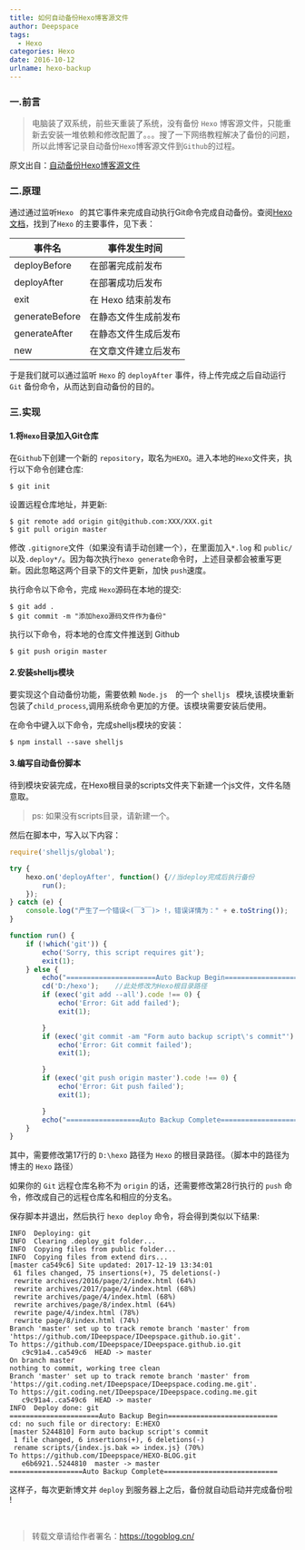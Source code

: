 ```yaml
---
title: 如何自动备份Hexo博客源文件
author: Deepspace
tags:
  - Hexo
categories: Hexo
date: 2016-10-12
urlname: hexo-backup
---
```


<!-- ## 如何自动备份Hexo博客源文件 -->

### 一.前言

> 电脑装了双系统，前些天重装了系统，没有备份 `Hexo` 博客源文件，只能重新去安装一堆依赖和修改配置了。。。搜了一下网络教程解决了备份的问题，所以此博客记录自动备份`Hexo`博客源文件到`Github`的过程。

原文出自：[自动备份Hexo博客源文件](http://notes.xiamo.tk/2015-07-06-%E8%87%AA%E5%8A%A8%E5%A4%87%E4%BB%BDHexo%E5%8D%9A%E5%AE%A2%E6%BA%90%E6%96%87%E4%BB%B6.html)

### 二.原理

通过通过监听`Hexo ` 的其它事件来完成自动执行Git命令完成自动备份。查阅[Hexo文档](https://hexo.io/zh-cn/api/events.html#deployBefore)，找到了`Hexo` 的主要事件，见下表：

| 事件名         | 事件发生时间         |
| -------------- | -------------------- |
| deployBefore   | 在部署完成前发布     |
| deployAfter    | 在部署成功后发布     |
| exit           | 在 Hexo 结束前发布   |
| generateBefore | 在静态文件生成前发布 |
| generateAfter  | 在静态文件生成后发布 |
| new            | 在文章文件建立后发布 |

于是我们就可以通过监听 `Hexo` 的 `deployAfter` 事件，待上传完成之后自动运行 `Git` 备份命令，从而达到自动备份的目的。
<!-- more -->
### 三.实现

#### 1.将`Hexo`目录加入Git仓库

在`Github`下创建一个新的 `repository`，取名为`HEXO`。进入本地的`Hexo`文件夹，执行以下命令创建仓库:

```shell
$ git init
```

设置远程仓库地址，并更新:

```shell
$ git remote add origin git@github.com:XXX/XXX.git
$ git pull origin master
```

修改 `.gitignore`文件（如果没有请手动创建一个），在里面加入`*.log` 和 `public/` 以及`.deploy*/`。因为每次执行`hexo generate`命令时，上述目录都会被重写更新。因此忽略这两个目录下的文件更新，加快 `push`速度。

执行命令以下命令，完成 `Hexo`源码在本地的提交:

```shell
$ git add .
$ git commit -m "添加hexo源码文件作为备份"
```

执行以下命令，将本地的仓库文件推送到 Github

```shell
$ git push origin master
```

#### 2.安装shelljs模块

要实现这个自动备份功能，需要依赖 `Node.js  `的一个 `shelljs ` 模块,该模块重新包装了`child_process`,调用系统命令更加的方便。该模块需要安装后使用。

在命令中键入以下命令，完成shelljs模块的安装：

```shell
$ npm install --save shelljs
```

#### 3.编写自动备份脚本

待到模块安装完成，在Hexo根目录的scripts文件夹下新建一个js文件，文件名随意取。

> ps: 如果没有scripts目录，请新建一个。

然后在脚本中，写入以下内容：

```javascript
require('shelljs/global');

try {
	hexo.on('deployAfter', function() {//当deploy完成后执行备份
		run();
	});
} catch (e) {
	console.log("产生了一个错误<(￣3￣)> !，错误详情为：" + e.toString());
}

function run() {
	if (!which('git')) {
		echo('Sorry, this script requires git');
		exit(1);
	} else {
		echo("======================Auto Backup Begin===========================");
		cd('D:/hexo');    //此处修改为Hexo根目录路径
		if (exec('git add --all').code !== 0) {
			echo('Error: Git add failed');
			exit(1);

		}
		if (exec('git commit -am "Form auto backup script\'s commit"').code !== 0) {
			echo('Error: Git commit failed');
			exit(1);

		}
		if (exec('git push origin master').code !== 0) {
			echo('Error: Git push failed');
			exit(1);

		}
		echo("==================Auto Backup Complete============================")
	}
}
```

其中，需要修改第17行的 `D:\hexo` 路径为 `Hexo` 的根目录路径。（脚本中的路径为博主的 `Hexo` 路径）

如果你的 `Git` 远程仓库名称不为 `origin` 的话，还需要修改第28行执行的 `push` 命令，修改成自己的远程仓库名和相应的分支名。

保存脚本并退出，然后执行 `hexo deploy` 命令，将会得到类似以下结果:

```shell
INFO  Deploying: git
INFO  Clearing .deploy_git folder...
INFO  Copying files from public folder...
INFO  Copying files from extend dirs...
[master ca549c6] Site updated: 2017-12-19 13:34:01
 61 files changed, 75 insertions(+), 75 deletions(-)
 rewrite archives/2016/page/2/index.html (64%)
 rewrite archives/2017/page/4/index.html (68%)
 rewrite archives/page/4/index.html (68%)
 rewrite archives/page/8/index.html (64%)
 rewrite page/4/index.html (78%)
 rewrite page/8/index.html (74%)
Branch 'master' set up to track remote branch 'master' from 'https://github.com/IDeepspace/IDeepspace.github.io.git'.
To https://github.com/IDeepspace/IDeepspace.github.io.git
   c9c91a4..ca549c6  HEAD -> master
On branch master
nothing to commit, working tree clean
Branch 'master' set up to track remote branch 'master' from 'https://git.coding.net/IDeepspace/IDeepspace.coding.me.git'.
To https://git.coding.net/IDeepspace/IDeepspace.coding.me.git
   c9c91a4..ca549c6  HEAD -> master
INFO  Deploy done: git
======================Auto Backup Begin===========================
cd: no such file or directory: E:HEXO
[master 5244810] Form auto backup script's commit
 1 file changed, 6 insertions(+), 6 deletions(-)
 rename scripts/{index.js.bak => index.js} (70%)
To https://github.com/IDeepspace/HEXO-BLOG.git
   e6b6921..5244810  master -> master
==================Auto Backup Complete============================
```

这样子，每次更新博文并 `deploy` 到服务器上之后，备份就自动启动并完成备份啦 !



<br>

> 转载文章请给作者署名：https://togoblog.cn/